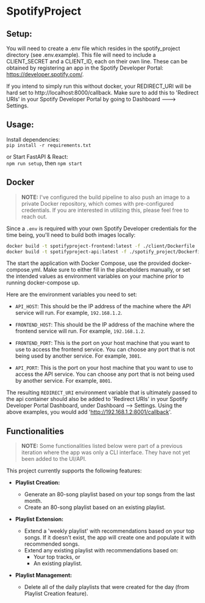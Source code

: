 # SpotifyProject

## Setup:

You will need to create a .env file which resides in the spotify_project directory (see .env.example).  This file will need to include a CLIENT_SECRET and a CLIENT_ID, each on their own line.  These can be obtained by registering an app in the Spotify Developer Portal: https://developer.spotify.com/.

If you intend to simply run this without docker, your REDIRECT_URI will be hard set to http://localhost:8000/callback. Make sure to add this to 'Redirect URIs' in your Spotify Developer Portal by going to Dashboard ---> Settings.

## Usage:
Install dependencies:  
```pip install -r requirements.txt```

or Start FastAPI & React:  
```npm run setup```, then ```npm start```

## Docker
> **NOTE:** I've configured the build pipeline to also push an image to a private Docker repository, which comes with pre-configured credentials. If you are interested in utilizing this, please feel free to reach out.

Since a `.env` is required with your own Spotify Developer credentials for the time being, you'll need to build both images locally:
```bash
docker build -t spotifyproject-frontend:latest -f ./client/Dockerfile ./client
docker build -t spotifyproject-api:latest -f ./spotify_project/Dockerfile ./spotify_project
```

The start the application with Docker Compose, use the provided docker-compose.yml.  Make sure to either fill in the placeholders manually, or set the intended values as environment variables on your machine prior to running docker-compose up.

Here are the environment variables you need to set:

- `API_HOST`: This should be the IP address of the machine where the API service will run. For example, `192.168.1.2`.

- `FRONTEND_HOST`: This should be the IP address of the machine where the frontend service will run. For example, `192.168.1.2`.

- `FRONTEND_PORT`: This is the port on your host machine that you want to use to access the frontend service. You can choose any port that is not being used by another service. For example, `3001`.

- `API_PORT`: This is the port on your host machine that you want to use to access the API service. You can choose any port that is not being used by another service. For example, `8001`.

The resulting `REDIRECT_URI` environment variable that is ultimately passed to the api container should also be added to 'Redirect URIs' in your Spotify Developer Portal Dashboard, under Dashboard --> Settings.  Using the above examples, you would add 'http://192.168.1.2:8001/callback'.  

## Functionalities

> **NOTE:** Some functionalities listed below were part of a previous iteration where the app was only a CLI interface. They have not yet been added to the UI/API.

This project currently supports the following features:

- **Playlist Creation:** 
  - Generate an 80-song playlist based on your top songs from the last month.
  - Create an 80-song playlist based on an existing playlist.

- **Playlist Extension:** 
  - Extend a 'weekly playlist' with recommendations based on your top songs. If it doesn't exist, the app will create one and populate it with recommended songs.
  - Extend any existing playlist with recommendations based on:
    - Your top tracks, or
    - An existing playlist.

- **Playlist Management:** 
  - Delete all of the daily playlists that were created for the day (from Playlist Creation feature).
